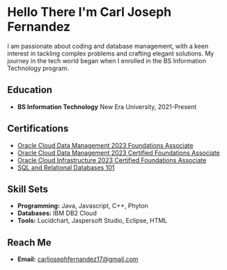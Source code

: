 # Hello There I'm Carl Joseph Fernandez
I am passionate about coding and database management, with a keen interest in tackling complex problems and crafting elegant solutions. My journey in the tech world began when I enrolled in the BS Information Technology program.

## Education
- **BS Information Technology**
  New Era University,
  2021-Present

## Certifications
- [Oracle Cloud Data Management 2023 Foundations Associate](https://catalog-education.oracle.com/pls/certview/sharebadge?id=F0E074967F633F49EFE9EF5AF8A4DD5BF68C3ED45B681E0E62ACA5858A4C1616)
- [Oracle Cloud Data Management 2023 Certified Foundations Associate](https://catalog-education.oracle.com/pls/certview/sharebadge?id=18799EEF0DEF1CB809B8DEB6A38A24A0576FA24AB73A3C3D4DBE98BC597738C1)
- [Oracle Cloud Infrastructure 2023 Certified Foundations Associate](https://catalog-education.oracle.com/pls/certview/sharebadge?id=18799EEF0DEF1CB809B8DEB6A38A24A0576FA24AB73A3C3D4DBE98BC597738C1)
- [SQL and Relational Databases 101](https://courses.cognitiveclass.ai/certificates/504031a45d01491ea4e090e70cf2a4df)

## Skill Sets
- **Programming:** Java, Javascript, C++, Phyton 
- **Databases:** IBM DB2 Cloud
- **Tools:** Lucidchart, Jaspersoft Studio, Eclipse, HTML

## Reach Me
- **Email:** carljosephfernandez17@gmail.com
